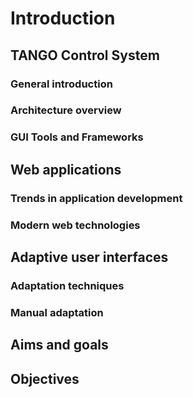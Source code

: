 # Introduction

## TANGO Control System

### General introduction

### Architecture overview

### GUI Tools and Frameworks

## Web applications

### Trends in application development

### Modern web technologies

## Adaptive user interfaces

### Adaptation techniques

### Manual adaptation

## Aims and goals

## Objectives

